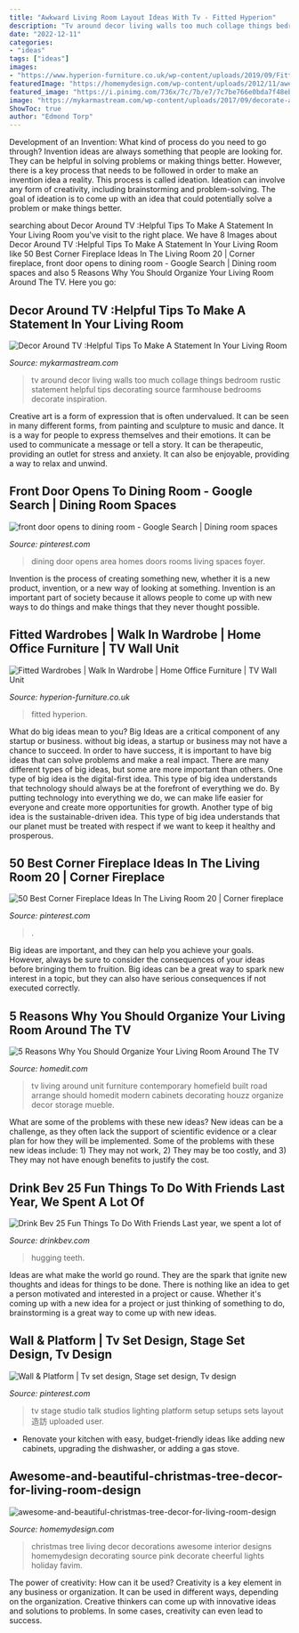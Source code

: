 ```yaml
---
title: "Awkward Living Room Layout Ideas With Tv - Fitted Hyperion"
description: "Tv around decor living walls too much collage things bedroom rustic statement helpful tips decorating source farmhouse bedrooms decorate inspiration"
date: "2022-12-11"
categories:
- "ideas"
tags: ["ideas"]
images:
- "https://www.hyperion-furniture.co.uk/wp-content/uploads/2019/09/Fitted-TV-unit_-Volcano_Ares.jpg"
featuredImage: "https://homemydesign.com/wp-content/uploads/2012/11/awesome-and-beautiful-christmas-tree-decor-for-living-room-design.jpg"
featured_image: "https://i.pinimg.com/736x/7c/7b/e7/7c7be766e0bda7f48eb3cfd882b7ebd2.jpg"
image: "https://mykarmastream.com/wp-content/uploads/2017/09/decorate-around-tv-11.jpg"
ShowToc: true
author: "Edmond Torp"
---
```



Development of an Invention: What kind of process do you need to go through?
Invention ideas are always something that people are looking for. They can be helpful in solving problems or making things better. However, there is a key process that needs to be followed in order to make an invention idea a reality. This process is called ideation. Ideation can involve any form of creativity, including brainstorming and problem-solving. The goal of ideation is to come up with an idea that could potentially solve a problem or make things better.

	

		
searching about Decor Around TV :Helpful Tips To Make A Statement In Your Living Room you've visit to the right place. We have 8 Images about Decor Around TV :Helpful Tips To Make A Statement In Your Living Room like 50 Best Corner Fireplace Ideas In The Living Room 20 | Corner fireplace, front door opens to dining room - Google Search | Dining room spaces and also 5 Reasons Why You Should Organize Your Living Room Around The TV. Here you go:
		
    
## Decor Around TV :Helpful Tips To Make A Statement In Your Living Room

<img loading=lazy src="https://mykarmastream.com/wp-content/uploads/2017/09/decorate-around-tv-11.jpg" onerror="this.onerror=null;this.src='https://tse4.mm.bing.net/th?id=OIP.fTLrbcNWi1MwiKJDbKn43QHaF4&amp;pid=15.1';" alt="Decor Around TV :Helpful Tips To Make A Statement In Your Living Room">

_Source: mykarmastream.com_

>tv around decor living walls too much collage things bedroom rustic statement helpful tips decorating source farmhouse bedrooms decorate inspiration. 

	

Creative art is a form of expression that is often undervalued. It can be seen in many different forms, from painting and sculpture to music and dance. It is a way for people to express themselves and their emotions. It can be used to communicate a message or tell a story. It can be therapeutic, providing an outlet for stress and anxiety. It can also be enjoyable, providing a way to relax and unwind.

    
## Front Door Opens To Dining Room - Google Search | Dining Room Spaces

<img loading=lazy src="https://i.pinimg.com/736x/ba/ca/60/baca60140a4e0ba46ce8ea1f76a7bf48--foyers-front-doors.jpg" onerror="this.onerror=null;this.src='https://tse2.mm.bing.net/th?id=OIP.kfMpJltgpb2-IaVihGPDfQHaE7&amp;pid=15.1';" alt="front door opens to dining room - Google Search | Dining room spaces">

_Source: pinterest.com_

>dining door opens area homes doors rooms living spaces foyer. 

	

Invention is the process of creating something new, whether it is a new product, invention, or a new way of looking at something. Invention is an important part of society because it allows people to come up with new ways to do things and make things that they never thought possible.

    
## Fitted Wardrobes | Walk In Wardrobe | Home Office Furniture | TV Wall Unit

<img loading=lazy src="https://www.hyperion-furniture.co.uk/wp-content/uploads/2019/09/Fitted-TV-unit_-Volcano_Ares.jpg" onerror="this.onerror=null;this.src='https://tse4.mm.bing.net/th?id=OIP.Xm_1O66PvHUmE94uCQBemgHaE5&amp;pid=15.1';" alt="Fitted Wardrobes | Walk In Wardrobe | Home Office Furniture | TV Wall Unit">

_Source: hyperion-furniture.co.uk_

>fitted hyperion. 

	

What do big ideas mean to you?
Big Ideas are a critical component of any startup or business. without big ideas, a startup or business may not have a chance to succeed. In order to have success, it is important to have big ideas that can solve problems and make a real impact. There are many different types of big ideas, but some are more important than others.
One type of big idea is the digital-first idea. This type of big idea understands that technology should always be at the forefront of everything we do. By putting technology into everything we do, we can make life easier for everyone and create more opportunities for growth. Another type of big idea is the sustainable-driven idea. This type of big idea understands that our planet must be treated with respect if we want to keep it healthy and prosperous.

    
## 50 Best Corner Fireplace Ideas In The Living Room 20 | Corner Fireplace

<img loading=lazy src="https://i.pinimg.com/736x/7c/7b/e7/7c7be766e0bda7f48eb3cfd882b7ebd2.jpg" onerror="this.onerror=null;this.src='https://tse1.mm.bing.net/th?id=OIP.V0SFL3VIZ0JUYRY730OMsgHaJs&amp;pid=15.1';" alt="50 Best Corner Fireplace Ideas In The Living Room 20 | Corner fireplace">

_Source: pinterest.com_

>. 

	

Big ideas are important, and they can help you achieve your goals. However, always be sure to consider the consequences of your ideas before bringing them to fruition. Big ideas can be a great way to spark new interest in a topic, but they can also have serious consequences if not executed correctly.

    
## 5 Reasons Why You Should Organize Your Living Room Around The TV

<img loading=lazy src="http://cdn.homedit.com/wp-content/uploads/2011/03/modern-white-media-unit-for-living-room.jpg" onerror="this.onerror=null;this.src='https://tse1.mm.bing.net/th?id=OIP.a8ApcaxUmDzaQDrVWNvJhAHaFH&amp;pid=15.1';" alt="5 Reasons Why You Should Organize Your Living Room Around The TV">

_Source: homedit.com_

>tv living around unit furniture contemporary homefield built road arrange should homedit modern cabinets decorating houzz organize decor storage mueble. 

	

What are some of the problems with these new ideas?
New ideas can be a challenge, as they often lack the support of scientific evidence or a clear plan for how they will be implemented. Some of the problems with these new ideas include: 1) They may not work, 2) They may be too costly, and 3) They may not have enough benefits to justify the cost.

    
## Drink Bev 25 Fun Things To Do With Friends Last Year, We Spent A Lot Of

<img loading=lazy src="https://cdn.shopify.com/s/files/1/3001/0772/articles/1F1A7019FINALedit_190f7ac9-4422-417e-82f7-45e2dd8a3265_1200x1200.jpg?v=1626516401" onerror="this.onerror=null;this.src='https://tse2.mm.bing.net/th?id=OIP.BAhlWcRvw4Nd1nGRJGeAzQHaE8&amp;pid=15.1';" alt="Drink Bev 25 Fun Things To Do With Friends Last year, we spent a lot of">

_Source: drinkbev.com_

>hugging teeth. 

	

Ideas are what make the world go round. They are the spark that ignite new thoughts and ideas for things to be done. There is nothing like an idea to get a person motivated and interested in a project or cause. Whether it's coming up with a new idea for a project or just thinking of something to do, brainstorming is a great way to come up with new ideas.

    
## Wall &amp; Platform | Tv Set Design, Stage Set Design, Tv Design

<img loading=lazy src="https://i.pinimg.com/736x/4d/99/1a/4d991ac0488c4e11879aef598d3b9c62--arte-tv-tv-design.jpg" onerror="this.onerror=null;this.src='https://tse1.mm.bing.net/th?id=OIP.O3WLHAvLjRwsQpSv0pqU9AHaE8&amp;pid=15.1';" alt="Wall &amp; Platform | Tv set design, Stage set design, Tv design">

_Source: pinterest.com_

>tv stage studio talk studios lighting platform setup setups sets layout 造訪 uploaded user. 

	

- Renovate your kitchen with easy, budget-friendly ideas like adding new cabinets, upgrading the dishwasher, or adding a gas stove.

    
## Awesome-and-beautiful-christmas-tree-decor-for-living-room-design

<img loading=lazy src="https://homemydesign.com/wp-content/uploads/2012/11/awesome-and-beautiful-christmas-tree-decor-for-living-room-design.jpg" onerror="this.onerror=null;this.src='https://tse3.mm.bing.net/th?id=OIP.hOPoK74ToJhjA4Bv-afcJAHaE4&amp;pid=15.1';" alt="awesome-and-beautiful-christmas-tree-decor-for-living-room-design">

_Source: homemydesign.com_

>christmas tree living decor decorations awesome interior designs homemydesign decorating source pink decorate cheerful lights holiday favim. 

	

The power of creativity: How can it be used?
Creativity is a key element in any business or organization. It can be used in different ways, depending on the organization. Creative thinkers can come up with innovative ideas and solutions to problems. In some cases, creativity can even lead to success.

